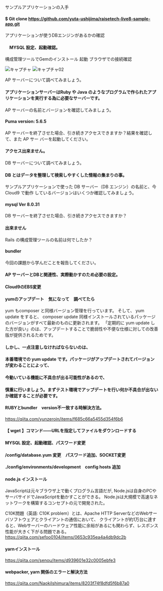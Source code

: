 サンプルアプリケーションの入手
#### $ Git clone https://github.com/yuta-ushijima/raisetech-live8-sample-app.git

アプリケーションが使うDBエンジンがあるかの確認
#### 　MYSQL 設定、起動確認。
構成管理ツールでGemのインストール
起動
ブラウザでの接続確認



![キャプチャ](https://user-images.githubusercontent.com/122083101/213879636-28e39bf9-8ee3-4931-9cd8-4d7c1cf22b42.PNG)
![キャプチャ02](https://user-images.githubusercontent.com/122083101/213879640-5d240985-fbd1-46d1-a128-98d4fb04a328.PNG)



AP サーバーについて調べてみましょう。
#### アプリケーションサーバーはRuby や Java のようなプログラムで作られたアプリケーションを実行する為に必要なサーバーです。


AP サーバーの名前とバージョンを確認してみましょう。
#### Puma version: 5.6.5 

AP サーバーを終了させた場合、引き続きアクセスできますか？結果を確認して、また AP サー
バーを起動してください。

#### アクセス出来ません。

DB サーバーについて調べてみましょう。
#### DB とはデータを整理して検索しやすくした情報の集まりの事。

サンプルアプリケーションで使った DB サーバー（DB エンジン）の名前と、今 Cloud9 で動作
しているバージョンはいくつか確認してみましょう。
#### mysql Ver 8.0.31 

DB サーバーを終了させた場合、引き続きアクセスできますか？
#### 出来ません

Rails の構成管理ツールの名前は何でしたか？
#### bundler

今回の課題から学んだことを報告してください。

#### AP サーバーとDBと関連性、実際動かすのため必要の設定。

####  Cloud9のEBS変更
#### yumのアップデート　気になって　調べてたら

yum もcomposer と同様バージョン管理を行っています。
そして、 yum update をすると、 composer update 同様インストールされているパッケージのバージョンがすべて最新のものに更新されます。
「定期的に yum update した方が良い」のは、アップデートすることで脆弱性や不便な仕様に対しての改善版が提供されるためです。

#### しかし、一点注意しなければならないのは、
#### 本番環境での yum update です。パッケージがアップデートされてバージョンが変わることによって、
#### 今動いている機能に不具合が出る可能性があるので、
#### 慎重に行いましょう。まずテスト環境でアップデートを行い何か不具合が出ないか確認することが必要です。




#### RUBYとbundler　version不一致する時解決方法。

https://qiita.com/yunzeroin/items/f685c66a5455d354f6b6

#### 【 wget 】コマンド――URLを指定してファイルをダウンロードする

#### MYSQL 設定、起動確認、パスワード変更

#### /config/database.yum 変更　パスワード追加、SOCKET変更

#### ./config/environments/development　config hosts 追加

#### node.js インストール　

JavaScriptは元々ブラウザ上で動くプログラム言語だが, Node.jsは自身のPCやサーバサイドでJavaScriptを動かすことができる。
Node.jsは大規模で高速なネットワークを構築するコンセプトの元で開発された。

C10K問題（英語: C10K problem）とは、Apache HTTP ServerなどのWebサーバソフトウェアとクライアントの通信において、
クライアントが約1万台に達すると、Webサーバーのハードウェア性能に余裕があるにも関わらず、レスポンス性能が大きく下がる問題である。
https://qiita.com/sefoo0104/items/0653c935ea4a4db9dc2b

#### yarnインストール
https://qiita.com/senou/items/d939601e32c0005ebfe3

#### webpacker, yarn 関係のエラーと解決方法

https://qiita.com/NaokiIshimura/items/8203f74f8dfd5f6b87a0


